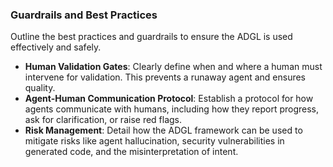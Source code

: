 ### Guardrails and Best Practices
Outline the best practices and guardrails to ensure the ADGL is used effectively and safely.

* **Human Validation Gates**: Clearly define when and where a human must intervene for validation. This prevents a runaway agent and ensures quality.
* **Agent-Human Communication Protocol**: Establish a protocol for how agents communicate with humans, including how they report progress, ask for clarification, or raise red flags.
* **Risk Management**: Detail how the ADGL framework can be used to mitigate risks like agent hallucination, security vulnerabilities in generated code, and the misinterpretation of intent.